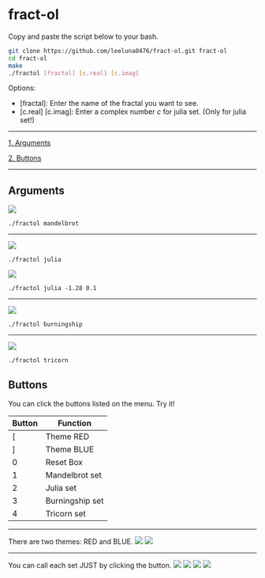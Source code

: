 # fract-ol
<!-- First, get explanations about each fractals.
[fractals.md](fractals.md) -->
Copy and paste the script below to your bash.
```bash
git clone https://github.com/leeluna0476/fract-ol.git fract-ol
cd fract-ol
make
./fractol [fractal] [c.real] [c.imag]
```
Options:
- [fractal]: Enter the name of the fractal you want to see.
- [c.real] [c.imag]: Enter a complex number $c$ for julia set. (Only for julia set!)

---

[1. Arguments](##Arguments)

[2. Buttons](##Buttons)

---

## Arguments

![](pictures/mandelbrot.png)
```
./fractol mandelbrot
```

---

![](pictures/julia.png)
```
./fractol julia
```

![](pictures/julia_-1.28_0.1.png)
```
./fractol julia -1.28 0.1
```

---

![](pictures/burningship.png)
```
./fractol burningship
```

---

![](pictures/tricorn.png)
```
./fractol tricorn
```

## Buttons
You can click the buttons listed on the menu.
Try it!

|Button|Function|
|---|---|
|[|Theme RED|
|]|Theme BLUE|
|0|Reset Box|
|1|Mandelbrot set|
|2|Julia set|
|3|Burningship set|
|4|Tricorn set|

---

There are two themes: RED and BLUE.
![](pictures/mandelbrot_blue.png)
![](pictures/julia_red_2.png)

---

You can call each set JUST by clicking the button.
![](pictures/mandelbrot_button.png)
![](pictures/julia_button.png)
![](pictures/burningship_button.png)
![](pictures/tricorn_button.png)
